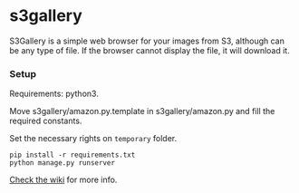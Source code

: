 # s3gallery

S3Gallery is a simple web browser for your images from S3, although can be any type of file. 
If the browser cannot display the file, it will download it.

### Setup

Requirements: python3.

Move s3gallery/amazon.py.template in s3gallery/amazon.py and fill the required constants.

Set the necessary rights on `temporary` folder.

```
pip install -r requirements.txt
python manage.py runserver
```

[Check the wiki](https://github.com/raztud/s3gallery/wiki) for more info.
